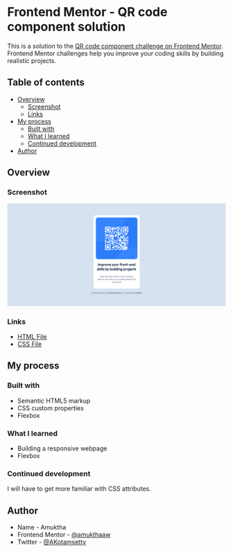 # Frontend Mentor - QR code component solution
This is a solution to the [QR code component challenge on Frontend Mentor](https://www.frontendmentor.io/challenges/qr-code-component-iux_sIO_H). Frontend Mentor challenges help you improve your coding skills by building realistic projects.

## Table of contents
- [Overview](#overview)
  - [Screenshot](#screenshot)
  - [Links](#links)
- [My process](#my-process)
  - [Built with](#built-with)
  - [What I learned](#what-i-learned)
  - [Continued development](#continued-development)
- [Author](#author)
## Overview
### Screenshot
![ScreenShot](https://github.com/amukthaaw/QR-code-component/blob/main/QR%20component-screenshot.png)
### Links
- [HTML File](https://github.com/amukthaaw/QR-code-component/blob/main/QR-index.html)
- [CSS File](https://github.com/amukthaaw/QR-code-component/blob/main/QR-index.css)
## My process
### Built with
- Semantic HTML5 markup
- CSS custom properties
- Flexbox
### What I learned
- Building a responsive webpage
- Flexbox
### Continued development
I will have to get more familiar with CSS attributes.
## Author
- Name - Amuktha
- Frontend Mentor - [@amukthaaw](https://www.frontendmentor.io/profile/amukthaaw)
- Twitter - [@AKotamsetty](https://www.twitter.com/AKotamsetty)

